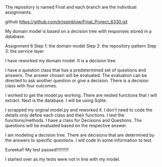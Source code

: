 The repository is named Final and each branch are the individual assignments.

github https://github.com/krispinblow/Final_Project_6330.git

My domain model is based on a decision tree with responses stored in a database.

Assignment 6
    Step 1: the domain model
    Step 2: the repository pattern
    Step 3: the service layer


I have reworked my domain model. It is a decision tree. 

I have a question class that has a predetermined set of questions and answers. The answer chosen will be evaluated. The evaluation can be directed to ask another question or give a decision. There is a decision class with four outcomes.

I worked to get the model.py working. There are nested functions that I will extract. Next is the database. I will be using Sqlite.

I scrapped my orginal model.py and reworked it. I don't need to code the details only define each class and their functions. I test the functions/methods. I have a class for Decisions and Questions. The questions will be evaluated based on the respective answer.

I am modeling a decision tree. There are decisions that are determined by the answers to specific questions. I will code in some information to test.

Eureeka!! My test passed!!!!!!!!!!

I started over as my tests were not in line with my model.
